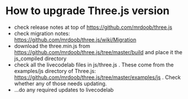 How to upgrade Three.js version
===============================

 * check release notes at top of https://github.com/mrdoob/three.js
 * check migration notes: https://github.com/mrdoob/three.js/wiki/Migration
 * download the three.min.js from https://github.com/mrdoob/three.js/tree/master/build and place it the js_compiled directory
 * check all the livecodelab files in js/three.js . These come from the examples/js directory of Three.js: https://github.com/mrdoob/three.js/tree/master/examples/js . Check whether any of those needs updating.
 * ...do any required updates to livecodelab
